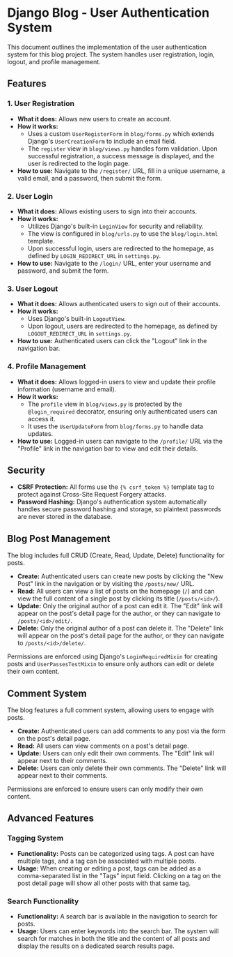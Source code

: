 # Django Blog - User Authentication System

This document outlines the implementation of the user authentication system for this blog project. The system handles user registration, login, logout, and profile management.

## Features

### 1. User Registration

* **What it does:** Allows new users to create an account.
* **How it works:**
    * Uses a custom `UserRegisterForm` in `blog/forms.py` which extends Django's `UserCreationForm` to include an email field.
    * The `register` view in `blog/views.py` handles form validation. Upon successful registration, a success message is displayed, and the user is redirected to the login page.
* **How to use:** Navigate to the `/register/` URL, fill in a unique username, a valid email, and a password, then submit the form.

### 2. User Login

* **What it does:** Allows existing users to sign into their accounts.
* **How it works:**
    * Utilizes Django's built-in `LoginView` for security and reliability.
    * The view is configured in `blog/urls.py` to use the `blog/login.html` template.
    * Upon successful login, users are redirected to the homepage, as defined by `LOGIN_REDIRECT_URL` in `settings.py`.
* **How to use:** Navigate to the `/login/` URL, enter your username and password, and submit the form.

### 3. User Logout

* **What it does:** Allows authenticated users to sign out of their accounts.
* **How it works:**
    * Uses Django's built-in `LogoutView`.
    * Upon logout, users are redirected to the homepage, as defined by `LOGOUT_REDIRECT_URL` in `settings.py`.
* **How to use:** Authenticated users can click the "Logout" link in the navigation bar.

### 4. Profile Management

* **What it does:** Allows logged-in users to view and update their profile information (username and email).
* **How it works:**
    * The `profile` view in `blog/views.py` is protected by the `@login_required` decorator, ensuring only authenticated users can access it.
    * It uses the `UserUpdateForm` from `blog/forms.py` to handle data updates.
* **How to use:** Logged-in users can navigate to the `/profile/` URL via the "Profile" link in the navigation bar to view and edit their details.

## Security

* **CSRF Protection:** All forms use the `{% csrf_token %}` template tag to protect against Cross-Site Request Forgery attacks.
* **Password Hashing:** Django's authentication system automatically handles secure password hashing and storage, so plaintext passwords are never stored in the database.

## Blog Post Management

The blog includes full CRUD (Create, Read, Update, Delete) functionality for posts.

* **Create:** Authenticated users can create new posts by clicking the "New Post" link in the navigation or by visiting the `/posts/new/` URL.
* **Read:** All users can view a list of posts on the homepage (`/`) and can view the full content of a single post by clicking its title (`/posts/<id>/`).
* **Update:** Only the original author of a post can edit it. The "Edit" link will appear on the post's detail page for the author, or they can navigate to `/posts/<id>/edit/`.
* **Delete:** Only the original author of a post can delete it. The "Delete" link will appear on the post's detail page for the author, or they can navigate to `/posts/<id>/delete/`.

Permissions are enforced using Django's `LoginRequiredMixin` for creating posts and `UserPassesTestMixin` to ensure only authors can edit or delete their own content.

## Comment System

The blog features a full comment system, allowing users to engage with posts.

* **Create:** Authenticated users can add comments to any post via the form on the post's detail page.
* **Read:** All users can view comments on a post's detail page.
* **Update:** Users can only edit their own comments. The "Edit" link will appear next to their comments.
* **Delete:** Users can only delete their own comments. The "Delete" link will appear next to their comments.

Permissions are enforced to ensure users can only modify their own content.

## Advanced Features

### Tagging System

* **Functionality:** Posts can be categorized using tags. A post can have multiple tags, and a tag can be associated with multiple posts.
* **Usage:** When creating or editing a post, tags can be added as a comma-separated list in the "Tags" input field. Clicking on a tag on the post detail page will show all other posts with that same tag.

### Search Functionality

* **Functionality:** A search bar is available in the navigation to search for posts.
* **Usage:** Users can enter keywords into the search bar. The system will search for matches in both the title and the content of all posts and display the results on a dedicated search results page.